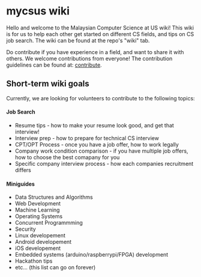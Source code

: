 mycsus wiki
===============================
Hello and welcome to the Malaysian Computer Science at US wiki! This wiki is for us to help each other get started on different CS fields, and tips on CS job search. The wiki can be found at the repo's "wiki" tab.

Do contribute if you have experience in a field, and want to share it with others. We welcome contributions from everyone! The contribution guidelines can be found at: [contribute](../master/CONTRIBUTING.md).

Short-term wiki goals
---------------------------
Currently, we are looking for volunteers to contribute to the following topics:

#### Job Search
+ Resume tips - how to make your resume look good, and get that interview!
+ Interview prep - how to prepare for technical CS interview
+ CPT/OPT Process - once you have a job offer, how to work legally
+ Company work condition comparison - if you have multiple job offers, how to choose the best comapany for you
+ Specific company interview process - how each companies recruitment differs

#### Miniguides
+ Data Structures and Algorithms
+ Web Development
+ Machine Learning
+ Operating Systems
+ Concurrent Programmming
+ Security
+ Linux developement
+ Android developement
+ iOS developement
+ Embedded systems (arduino/raspberrypi/FPGA) development
+ Hackathon tips
+ etc... (this list can go on forever)

